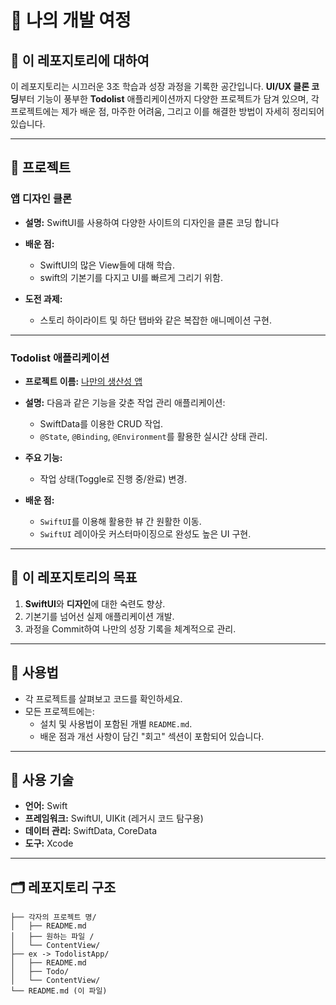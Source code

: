 # 📝 나의 개발 여정

## 🌟 이 레포지토리에 대하여

이 레포지토리는 시끄러운 3조 학습과 성장 과정을 기록한 공간입니다. **UI/UX 클론 코딩**부터 기능이 풍부한 **Todolist** 애플리케이션까지 다양한 프로젝트가 담겨 있으며, 각 프로젝트에는 제가 배운 점, 마주한 어려움, 그리고 이를 해결한 방법이 자세히 정리되어 있습니다.

---

## 📂 프로젝트

### **앱 디자인 클론**

- **설명:** SwiftUI를 사용하여 다양한 사이트의 디자인을 클론 코딩 합니다
- **배운 점:**

  - SwiftUI의 많은 View들에 대해 학습.
  - swift의 기본기를 다지고 UI를 빠르게 그리기 위함.

- **도전 과제:**
  - 스토리 하이라이트 및 하단 탭바와 같은 복잡한 애니메이션 구현.

---

### **Todolist 애플리케이션**

- **프로젝트 이름:** [나만의 생산성 앱](#)
- **설명:** 다음과 같은 기능을 갖춘 작업 관리 애플리케이션:

  - SwiftData를 이용한 CRUD 작업.
  - `@State`, `@Binding`, `@Environment`를 활용한 실시간 상태 관리.

- **주요 기능:**

  - 작업 상태(Toggle로 진행 중/완료) 변경.

- **배운 점:**
  - `SwiftUI`를 이용해 활용한 뷰 간 원활한 이동.
  - `SwiftUI` 레이아웃 커스터마이징으로 완성도 높은 UI 구현.

---

## 🎯 이 레포지토리의 목표

1. **SwiftUI**와 **디자인**에 대한 숙련도 향상.
2. 기본기를 넘어선 실제 애플리케이션 개발.
3. 과정을 Commit하여 나만의 성장 기록을 체계적으로 관리.

---

## 🚀 사용법

- 각 프로젝트를 살펴보고 코드를 확인하세요.
- 모든 프로젝트에는:
  - 설치 및 사용법이 포함된 개별 `README.md`.
  - 배운 점과 개선 사항이 담긴 "회고" 섹션이 포함되어 있습니다.

---

## 📖 사용 기술

- **언어:** Swift
- **프레임워크:** SwiftUI, UIKit (레거시 코드 탐구용)
- **데이터 관리:** SwiftData, CoreData
- **도구:** Xcode

---

## 🗂 레포지토리 구조

```plaintext
├── 각자의 프로젝트 명/
│   ├── README.md
│   ├── 원하는 파일 /
│   └── ContentView/
├── ex -> TodolistApp/
│   ├── README.md
│   ├── Todo/
│   └── ContentView/
└── README.md (이 파일)
```
